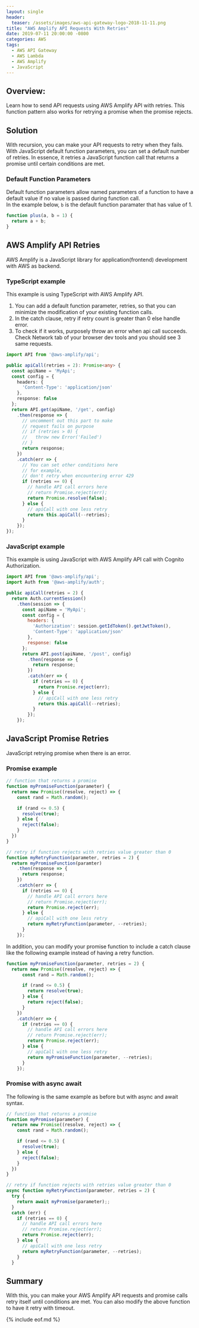 ```yaml
---
layout: single
header:
  teaser: /assets/images/aws-api-gateway-logo-2018-11-11.png
title: "AWS Amplify API Requests With Retries"
date: 2019-07-11 20:00:00 -0800
categories: AWS
tags:
  - AWS API Gateway
  - AWS Lambda
  - AWS Amplify
  - JavaScript
---
```


## Overview:
Learn how to send API requests using AWS Amplify API with retries. This function pattern also works for retrying a promise when the promise rejects.

## Solution
With recursion, you can make your API requests to retry when they fails. With JavaScript default function parameters, you can set a default number of retries. In essence, it retries a JavaScript function call that returns a promise until certain conditions are met. 

### Default Function Parameters
Default function parameters allow named parameters of a function to have a default value if no value is passed during function call.  
In the example below, `b` is the default function paramater that has value of 1. 

```javascript
function plus(a, b = 1) {
  return a + b;
}
```
## AWS Amplify API Retries
AWS Amplify is a JavaScript library for application(frontend) development with AWS as backend.

### TypeScript example
This example is using TypeScript with AWS Amplify API.
1. You can add a default function parameter, retries, so that you can minimize the modification of your existing function calls.
2. In the catch clause, retry if retry count is greater than 0 else handle error. 
3. To check if it works, purposely throw an error when api call succeeds. Check Network tab of your browser dev tools and you should see 3 same requests.

```typescript
import API from '@aws-amplify/api';

public apiCall(retries = 2): Promise<any> {
  const apiName = 'MyApi';
  const config = {
    headers: {
      'Content-Type': 'application/json'
    },
    response: false
  };
  return API.get(apiName, '/get', config)
    .then(response => {
      // uncomment out this part to make
      // request fails on purpose
      // if (retries > 0) {
      //   throw new Error('Failed')
      // } 
      return response;
    })
    .catch(err => {
      // You can set other conditions here
      // for example, 
      // don't retry when encountering error 429
      if (retries == 0) {
        // handle API call errors here 
        // return Promise.reject(err);
        return Promise.resolve(false);
      } else {
        // apiCall with one less retry
        return this.apiCall(--retries);
      }
    });
});
```

### JavaScript example 
This example is using JavaScript with AWS Amplify API call with Cognito Authorization.

```javascript
import API from '@aws-amplify/api';
import Auth from '@aws-amplify/auth';

public apiCall(retries = 2) {
  return Auth.currentSession()
    .then(session => {
      const apiName = 'MyApi';
      const config = {
        headers: {
          'Authorization': session.getIdToken().getJwtToken(),
          'Content-Type': 'application/json'
        },
        response: false
      };
      return API.post(apiName, '/post', config)
        .then(response => {
          return response;
        })
        .catch(err => {
          if (retries == 0) {
            return Promise.reject(err);
          } else {
            // apiCall with one less retry
            return this.apiCall(--retries);
          }
        });
    });
```

## JavaScript Promise Retries
JavaScript retrying promise when there is an error.

### Promise example
```javascript
// function that returns a promise
function myPromiseFunction(parameter) {
  return new Promise((resolve, reject) => {
    const rand = Math.random();

    if (rand <= 0.5) {
      resolve(true);
    } else {
      reject(false);
    }
  })
}

// retry if function rejects with retries value greater than 0 
function myRetryFunction(parameter, retries = 2) {
  return myPromiseFunction(paramter)
    .then(response => {
      return response;
    })
    .catch(err => {
      if (retries == 0) {
        // handle API call errors here 
        // return Promise.reject(err);
        return Promise.reject(err);
      } else {
        // apiCall with one less retry
        return myRetryFunction(parameter, --retries);
      }
    });
```

In addition, you can modify your promise function to include a catch clause like the following example instead of having a retry function. 
```javascript
function myPromiseFunction(parameter, retries = 2) {
  return new Promise((resolve, reject) => {
      const rand = Math.random();

      if (rand <= 0.5) {
        return resolve(true);
      } else {
        return reject(false);
      }
    })
    .catch(err => {
      if (retries == 0) {
        // handle API call errors here 
        // return Promise.reject(err);
        return Promise.reject(err);
      } else {
        // apiCall with one less retry
        return myPromiseFunction(parameter, --retries);
      }
    });
```

### Promise with async await
The following is the same example as before but with async and await syntax.

```javascript
// function that returns a promise
function myPromise(parameter) {
  return new Promise((resolve, reject) => {
    const rand = Math.random();

    if (rand <= 0.5) {
      resolve(true);
    } else {
      reject(false);
    }
  })
}

// retry if function rejects with retries value greater than 0 
async function myRetryFunction(parameter, retries = 2) {
  try {
    return await myPromise(parameter);;
  }
  catch (err) {
    if (retries == 0) {
      // handle API call errors here 
      // return Promise.reject(err);
      return Promise.reject(err);
    } else {
      // apiCall with one less retry
      return myRetryFunction(parameter, --retries);
    }
  }
```

## Summary
With this, you can make your AWS Amplify API requests and promise calls retry itself until conditions are met. You can also modify the above function to have it retry with timeout. 

{% include eof.md %}

